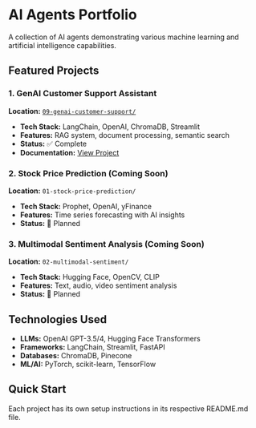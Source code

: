 # AI Agents Portfolio

A collection of AI agents demonstrating various machine learning and artificial intelligence capabilities.

## Featured Projects

### 1. GenAI Customer Support Assistant
**Location:** [`09-genai-customer-support/`](./09-genai-customer-support/)
- **Tech Stack:** LangChain, OpenAI, ChromaDB, Streamlit
- **Features:** RAG system, document processing, semantic search
- **Status:** ✅ Complete
- **Documentation:** [View Project](./09-genai-customer-support/README.md)

### 2. Stock Price Prediction (Coming Soon)
**Location:** `01-stock-price-prediction/`
- **Tech Stack:** Prophet, OpenAI, yFinance
- **Features:** Time series forecasting with AI insights
- **Status:** 🚧 Planned

### 3. Multimodal Sentiment Analysis (Coming Soon)
**Location:** `02-multimodal-sentiment/`
- **Tech Stack:** Hugging Face, OpenCV, CLIP
- **Features:** Text, audio, video sentiment analysis
- **Status:** 🚧 Planned

## Technologies Used
- **LLMs:** OpenAI GPT-3.5/4, Hugging Face Transformers
- **Frameworks:** LangChain, Streamlit, FastAPI
- **Databases:** ChromaDB, Pinecone
- **ML/AI:** PyTorch, scikit-learn, TensorFlow

## Quick Start
Each project has its own setup instructions in its respective README.md file.


